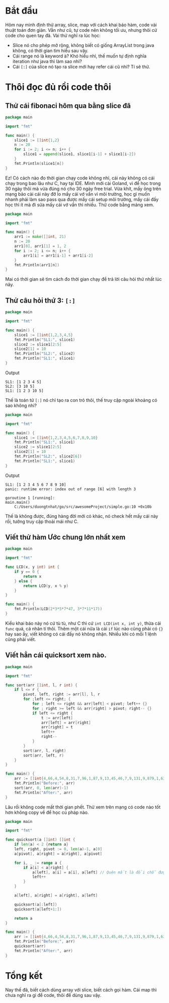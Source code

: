 # Bắt đầu
Hôm nay mình định thử array, slice, map với cách khai báo hàm, code vài thuật toán đơn giản. Vẫn như cũ, tự code nên không tối ưu, nhưng thôi cứ code cho quen tay đã.
Vài thứ nghĩ ra lúc học:
- Slice nó cho phép mở rộng, không biết có giống ArrayList trong java không, có thời gian tìm hiểu sau vậy.
- Cái range nó là keyword à? Khó hiểu nhỉ, thế muốn tự định nghĩa iteration như java thì làm sao nhỉ?
- Cái `[:]` của slice nó tạo ra slice mới hay refer cái cũ nhỉ? Tí sẽ thử.
# Thôi đọc đủ rồi code thôi
## Thử cái fibonaci hôm qua bằng slice đã
```go
package main

import "fmt"

func main() {
	slice1 := []int{1,2}
	n := 20
	for i := 2; i <= n; i++ {
		slice1 = append(slice1, slice1[i-1] + slice1[i-2])
	}
	fmt.Println(slice1[n])
}
```
Ez! Có cách nào đo thời gian chạy code không nhỉ, cái này không có cái chạy trong bao lâu như C, hay tại IDE. Mình mới cài Goland, vì để học trong 30 ngày thôi mà vừa đúng nó cho 30 ngày free trial. Vừa khít, mấy ông trên mạng bảo cài cái này đỡ lo mấy cái vớ vẩn vì môi trường, học gì muốn nhanh phải làm sao pass qua được mấy cái setup môi trường, mấy cái đấy học thì ít mà đi sửa mấy cái vớ vẩn thì nhiều.
Thử code bằng mảng xem.
```go
package main

import "fmt"

func main() {
	arr1 := make([]int, 21)
	n := 20
	arr1[0], arr1[1] = 1, 2
	for i := 2; i <= n; i++ {
		arr1[i] = arr1[i-1] + arr1[i-2]
	}
	fmt.Println(arr1[n])
}
```
Mai có thời gian sẽ tìm cách đo thời gian chạy để trả lời câu hỏi thứ nhất lúc nãy.
## Thử câu hỏi thứ 3: `[:]`
```go
package main

import "fmt"

func main() {
	slice1 := []int{1,2,3,4,5}
	fmt.Println("SL1:", slice1)
	slice2 := slice1[2:5]
	slice2[1] = 10
	fmt.Println("SL2:", slice2)
	fmt.Println("SL1:", slice1)
}
```
Output
```
SL1: [1 2 3 4 5]
SL2: [3 10 5]
SL1: [1 2 3 10 5]
```
Thế là toán tử `[:]` nó chỉ tạo ra con trỏ thôi, thế truy cập ngoài khoảng có sao không nhỉ?
```go
package main

import "fmt"

func main() {
	slice1 := []int{1,2,3,4,5,6,7,8,9,10}
	fmt.Println("SL1:", slice1)
	slice2 := slice1[2:5]
	slice2[1] = 10
	fmt.Println("SL2:", slice2[6])
	fmt.Println("SL1:", slice1)
}
```

Output
```
SL1: [1 2 3 4 5 6 7 8 9 10]
panic: runtime error: index out of range [6] with length 3

goroutine 1 [running]:
main.main()
	C:/Users/duongtnhat/go/src/awesomeProject/simple.go:10 +0x10b
```
Thế là không được, đúng hàng đời mới có khác, nó check hết mấy cái này rồi, tưởng truy cập thoải mái như C.
## Viết thử hàm Ước chung lớn nhất xem
```go
package main

import "fmt"

func LCD(x, y int) int {
	if y == 0 {
		return x
	} else {
		return LCD(y, x % y)
	}
}

func main() {
	fmt.Println(LCD(2*3*5*7*47, 3*7*11*17))
}
```
Kiểu khai báo này nó cứ tù tù, như C thì cứ `int LCD(int x, int y)`, thừa cái `func` quá, cá nhân tí thôi. Thêm một cái nữa là cái `if` lúc nào cũng phải có `{}` hay sao ấy, viết không có cái đấy nó không nhận. Nhiều khi có mỗi 1 lệnh cũng phải viết.
## Viết hẳn cái quicksort xem nào.
```go
package main

import "fmt"

func sort(arr []int, l, r int) {
	if l <= r {
		pivot, left, right := arr[l], l, r
		for ;left <= right; {
			for ; left <= right && arr[left] < pivot; left++ {}
			for ; right >= left && arr[right] > pivot; right-- {}
			if left <= right {
				t := arr[left]
				arr[left] = arr[right]
				arr[right] = t
				left++
				right--
			}
		}
		sort(arr, l, right)
		sort(arr, left, r)
	}
}

func main() {
	arr := []int{4,66,4,54,8,31,7,96,1,87,9,13,45,46,7,9,131,9,879,1,621,65,74}
	fmt.Println("Before:", arr)
	sort(arr, 0, len(arr)-1)
	fmt.Println("After:", arr)
}
```
Lâu rồi không code mất thời gian phết.
Thử xem trên mạng có code nào tốt hơn không copy về để học cú pháp nào.
```go
package main

import "fmt"

func quicksort(a []int) []int {
	if len(a) < 2 {return a}
	left, right, pivot := 0, len(a)-1, a[0]
	a[pivot], a[right] = a[right], a[pivot]

	for i, _ := range a {
		if a[i] < a[right] {
			a[left], a[i] = a[i], a[left] // Quên mất là đổi chỗ được kiểu này, Xấu hổ quá
			left++
		}
	}

	a[left], a[right] = a[right], a[left]

	quicksort(a[:left])
	quicksort(a[left+1:])

	return a
}

func main() {
	arr := []int{4,66,4,54,8,31,7,96,1,87,9,13,45,46,7,9,131,9,879,1,621,65,74}
	fmt.Println("Before:", arr)
	quicksort(arr)
	fmt.Println("After:", arr)
}

```

# Tổng kết
Nay thế đã, biết cách dùng array với slice, biết cách gọi hàm. Cái map thì chưa nghĩ ra gì để code, thôi để dùng sau vậy.